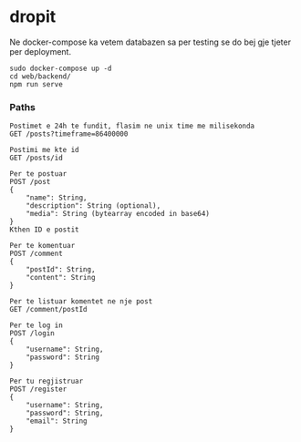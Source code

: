 # dropit

Ne docker-compose ka vetem databazen sa per testing se do bej gje tjeter per deployment.
```
sudo docker-compose up -d
cd web/backend/
npm run serve
```

### Paths

```
Postimet e 24h te fundit, flasim ne unix time me milisekonda
GET /posts?timeframe=86400000

Postimi me kte id
GET /posts/id

Per te postuar
POST /post
{
	"name": String,
	"description": String (optional),
	"media": String (bytearray encoded in base64)
}
Kthen ID e postit

Per te komentuar
POST /comment
{
	"postId": String,
	"content": String
}

Per te listuar komentet ne nje post
GET /comment/postId

Per te log in
POST /login
{
	"username": String,
	"password": String
}

Per tu regjistruar
POST /register
{
	"username": String,
	"password": String,
	"email": String
}

```
